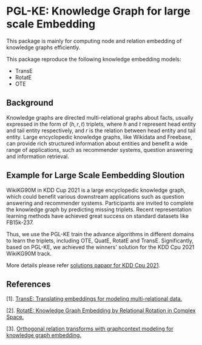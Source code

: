 # PGL-KE: Knowledge Graph for large scale Embedding
This package is mainly for computing node and relation embedding of knowledge graphs efficiently.

This package reproduce the following knowledge embedding models:

- TransE
- RotatE
- OTE

## Background
Knowledge graphs are directed multi-relational graphs about facts,
usually expressed in the form of $(h, r, t)$ triplets,
where $h$ and $t$ represent head entity and tail entity respectively,
and $r$ is the relation between head entity and tail entity.
Large encyclopedic knowledge graphs, like Wikidata and Freebase,
can provide rich structured information about entities and benefit a wide range of applications,
such as recommender systems, question answering and information retrieval.

## Example for Large Scale Eembedding Sloution

WikiKG90M in KDD Cup 2021 is a large encyclopedic knowledge graph,
which could benefit various downstream applications such as question answering and recommender systems.
Participants are invited to complete the knowledge graph by predicting missing triplets.
Recent representation learning methods have achieved great success on standard datasets like FB15k-237.

Thus, we use the PGL-KE train the advance algorithms in different domains to learn the triplets, including OTE, QuatE, RotatE and TransE.
Significantly, based on PGL-KE, we achieved the winners' solution for the KDD Cpu 2021 WikiKG90M track.

More details please refer [solutions papapr for KDD Cpu 2021](./xx.paf).


## References

[1]. [TransE: Translating embeddings for modeling multi-relational data.](https://ieeexplore.ieee.org/abstract/document/8047276)

[2]. [RotatE: Knowledge Graph Embedding by Relational Rotation in Complex Space.](https://arxiv.org/abs/1902.10197)

[3]. [Orthogonal relation transforms with graphcontext modeling for knowledge graph embedding.](https://www.aclweb.org/anthology/2020.acl-main.241.pdf)

